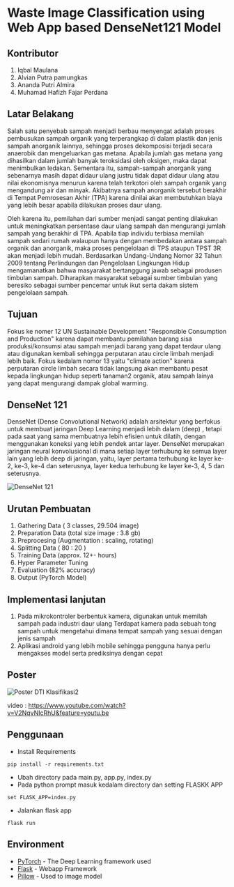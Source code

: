 # Waste Image Classification using Web App based DenseNet121 Model

## Kontributor
1. Iqbal Maulana
2. Alvian Putra pamungkas
3. Ananda Putri Almira
4. Muhamad Hafizh Fajar Perdana

## Latar Belakang
Salah satu penyebab sampah menjadi berbau menyengat adalah proses pembusukan sampah organik yang terperangkap di dalam plastik dan jenis sampah anorganik lainnya, sehingga proses dekomposisi terjadi secara anaerobik dan mengeluarkan gas metana. Apabila jumlah gas metana yang dihasilkan dalam jumlah banyak teroksidasi oleh oksigen, maka dapat menimbulkan ledakan.  Sementara itu, sampah-sampah anorganik yang sebenarnya masih dapat didaur ulang justru tidak dapat didaur ulang atau nilai ekonomisnya menurun karena telah terkotori oleh sampah organik yang mengandung air dan minyak. Akibatnya sampah anorganik tersebut berakhir di Tempat Pemrosesan Akhir (TPA) karena dinilai akan membutuhkan biaya yang lebih besar apabila dilakukan proses daur ulang.

Oleh karena itu, pemilahan dari sumber menjadi sangat penting dilakukan untuk meningkatkan persentase daur ulang sampah dan mengurangi jumlah sampah yang berakhir di TPA. Apabila tiap individu terbiasa memilah sampah sedari rumah walaupun hanya dengan membedakan antara sampah organik dan anorganik, maka proses pengelolaan di TPS ataupun TPST 3R akan menjadi lebih mudah. Berdasarkan Undang-Undang Nomor 32 Tahun 2009 tentang Perlindungan dan Pengelolaan Lingkungan Hidup mengamanatkan bahwa masyarakat bertanggung jawab sebagai produsen timbulan sampah. Diharapkan masyarakat sebagai sumber timbulan yang beresiko sebagai sumber pencemar untuk ikut serta dakam sistem pengelolaan sampah. 

## Tujuan 
Fokus ke nomer 12 UN Sustainable Development "Responsible Consumption and Production" karena dapat membantu pemilahan barang sisa produksi/konsumsi atau sampah menjadi barang yang dapat terdaur ulang atau digunakan kembali sehingga perputaran atau circle limbah menjadi lebih baik. Fokus kedalam nomor 13 yaitu "climate action" karena perputaran circle limbah secara tidak langsung akan membantu pesat kepada lingkungan hidup seperti tanaman2 organik, atau sampah lainya yang dapat mengurangi dampak global warming.

## DenseNet 121
DenseNet (Dense Convolutional Network) adalah arsitektur yang berfokus untuk membuat jaringan Deep Learning menjadi lebih dalam (deep) , tetapi pada saat yang sama membuatnya lebih efisien untuk dilatih, dengan menggunakan koneksi yang lebih pendek antar layer. DenseNet merupakan jaringan neural konvolusional di mana setiap layer terhubung ke semua layer lain yang lebih deep di jaringan, yaitu, layer pertama terhubung ke layer ke-2, ke-3, ke-4 dan seterusnya, layer kedua terhubung ke layer ke-3, 4, 5 dan seterusnya.

![DenseNet 121](https://i.ibb.co/pyWqv59/Whats-App-Image-2020-12-16-at-19-12-46.jpg)


## Urutan Pembuatan
1. Gathering Data ( 3 classes, 29.504 image)
2. Preparation Data (total size image : 3.8 gb)
3. Preprocesing (Augmentation : scaling, rotating) 
4. Splitting Data ( 80 : 20 )
5. Training Data (approx. 12+- hours)
6. Hyper Parameter Tuning
7. Evaluation (82% accuracy)
8. Output (PyTorch Model)


## Implementasi lanjutan
1. Pada mikrokontroler berbentuk kamera, digunakan untuk memilah sampah pada industri daur ulang Terdapat kamera pada sebuah tong sampah untuk mengetahui dimana tempat sampah yang sesuai dengan jenis sampah
2. Aplikasi android yang lebih mobile sehingga pengguna hanya perlu mengakses model serta prediksinya dengan cepat

## Poster

![Poster DTI Klasifikasi2](https://user-images.githubusercontent.com/15316744/102346892-316f6c80-3fd2-11eb-99d8-2786b86803cb.jpg)

video : https://www.youtube.com/watch?v=V2NqvNIcRhU&feature=youtu.be

## Penggunaan
* Install Requirements
```
pip install -r requirements.txt
```

* Ubah directory pada main.py, app.py, index.py
* Pada python prompt masuk kedalam directory dan setting FLASKK APP

```
set FLASK_APP=index.py
```

* Jalankan flask app

```
flask run
```

## Environment

* [PyTorch](https://pytorch.org/) - The Deep Learning framework used
* [Flask](https://github.com/pallets/flask/) - Webapp Framework
* [Pillow](https://pypi.org/project/Pillow/) - Used to image model

